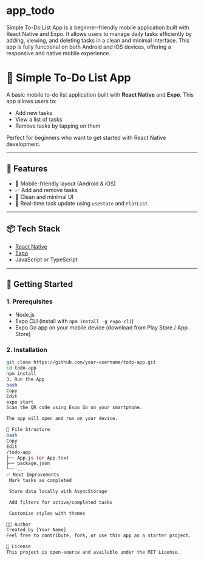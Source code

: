 # app_todo
Simple To-Do List App is a beginner-friendly mobile application built with React Native and Expo. It allows users to manage daily tasks efficiently by adding, viewing, and deleting tasks in a clean and minimal interface. This app is fully functional on both Android and iOS devices, offering a responsive and native mobile experience.

# 📝 Simple To-Do List App

A basic mobile to-do list application built with **React Native** and **Expo**. This app allows users to:

- Add new tasks
- View a list of tasks
- Remove tasks by tapping on them

Perfect for beginners who want to get started with React Native development.

---

## 🚀 Features

- 📱 Mobile-friendly layout (Android & iOS)
- ✅ Add and remove tasks
- 🧼 Clean and minimal UI
- 🔁 Real-time task update using `useState` and `FlatList`

---

## 📦 Tech Stack

- [React Native](https://reactnative.dev/)
- [Expo](https://expo.dev/)
- JavaScript or TypeScript

---

## 📲 Getting Started

### 1. Prerequisites

- Node.js
- Expo CLI (install with `npm install -g expo-cli`)
- Expo Go app on your mobile device (download from Play Store / App Store)

### 2. Installation

```bash
git clone https://github.com/your-username/todo-app.git
cd todo-app
npm install
3. Run the App
bash
Copy
Edit
expo start
Scan the QR code using Expo Go on your smartphone.

The app will open and run on your device.

📁 File Structure
bash
Copy
Edit
/todo-app
├── App.js (or App.tsx)
├── package.json
└── ...
✅ Next Improvements
 Mark tasks as completed

 Store data locally with AsyncStorage

 Add filters for active/completed tasks

 Customize styles with themes

👨‍💻 Author
Created by [Your Name]
Feel free to contribute, fork, or use this app as a starter project.

📄 License
This project is open-source and available under the MIT License.
